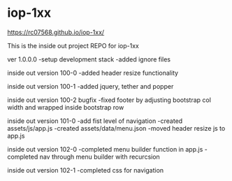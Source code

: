 # iop-1xx
https://rc07568.github.io/iop-1xx/

This is the inside out project REPO for iop-1xx

ver 1.0.0.0
-setup development stack
-added ignore files

inside out version 100-0
-added header resize functionality

inside out version 100-1
-added jquery, tether and popper

inside out version 100-2 bugfix
-fixed footer by adjusting bootstrap col width and wrapped inside bootstrap row

inside out version 101-0
-add fist level of navigation
-created assets/js/app.js
-created assets/data/menu.json
-moved header resize js to app.js

inside out version 102-0
-completed menu builder function in app.js
-completed nav through menu builder with recurcsion

inside out version 102-1
-completed css for navigation

